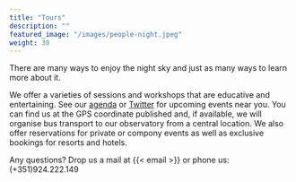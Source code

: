 ```yaml
---
title: "Tours"
description: ""
featured_image: "/images/people-night.jpeg"
weight: 30
---
```


There are many ways to enjoy the night sky and just as many ways to learn more about it.



We offer a varieties of sessions and workshops that are educative and entertaining.
See our [agenda](/agenda) or [Twitter](https://twitter.com/ceusdosul) for upcoming events near you. You can find us at the GPS coordinate published and, if available, we will organise bus transport to our observatory from a central location.
We also offer reservations for private or compony events as well as exclusive bookings for resorts and hotels.

Any questions? Drop us a mail at {{< email >}} or phone us: (+351)924.222.149
